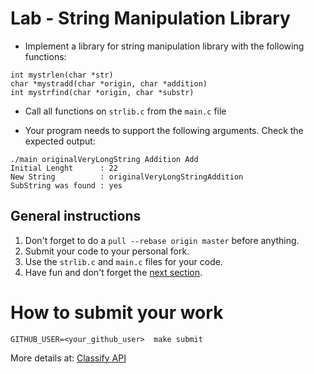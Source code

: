 Lab - String Manipulation Library
=================================

- Implement a library for string manipulation library with the following functions:
```
int mystrlen(char *str)
char *mystradd(char *origin, char *addition)
int mystrfind(char *origin, char *substr)
```

- Call all functions on `strlib.c` from the `main.c` file

- Your program needs to support the following arguments. Check the expected output:
```
./main originalVeryLongString Addition Add
Initial Lenght      : 22
New String          : originalVeryLongStringAddition
SubString was found : yes
```

General instructions
--------------------
1. Don't forget to do a `pull --rebase origin master` before anything.
2. Submit your code to your personal fork.
3. Use the  `strlib.c` and `main.c` files for your code.
4. Have fun and don't forget the [next section](#how-to-submit-your-work).


How to submit your work
=======================
```
GITHUB_USER=<your_github_user>  make submit
```
More details at: [Classify API](../../classify.md)